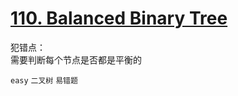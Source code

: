 # [110. Balanced Binary Tree](https://leetcode.com/problems/balanced-binary-tree/)


犯错点：  
需要判断每个节点是否都是平衡的

`easy` `二叉树` `易错题`